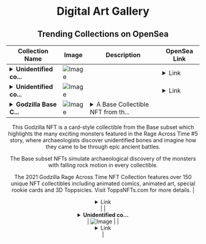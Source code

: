 <div align="center">

# Digital Art Gallery

## Trending Collections on OpenSea

| Collection Name                       | Image                                                                                     | Description                       | OpenSea Link                                                                                          |
|---------------------------------------|-------------------------------------------------------------------------------------------|-----------------------------------|--------------------------------------------------------------------------------------------------------|
| **<details><summary>Unidentified co...</summary>Unidentified contract 63dc2a7b-0a92-4a0a-91c5-ddedca214c27</details>** | ![Image](https://i.seadn.io/s/raw/files/017a61ef6fc52ccb267bda798d7334ea.png?w=500&auto=format?w=200&auto=format) |  | <details><summary>Link</summary>[Unidentified contract 63dc2a7b-0a92-4a0a-91c5-ddedca214c27](https://opensea.io/collection/unidentified-contract-63dc2a7b-0a92-4a0a-91c5-dded)</details> |
| **<details><summary>Unidentified co...</summary>Unidentified contract fd9ff652-1080-4cd9-92f1-08936723d82d</details>** | ![Image](https://i.seadn.io/s/raw/files/017a61ef6fc52ccb267bda798d7334ea.png?w=500&auto=format?w=200&auto=format) |  | <details><summary>Link</summary>[Unidentified contract fd9ff652-1080-4cd9-92f1-08936723d82d](https://opensea.io/collection/unidentified-contract-fd9ff652-1080-4cd9-92f1-0893)</details> |
| **<details><summary>Godzilla Base C...</summary>Godzilla Base Collectible Blue 11 Common</details>** | ![Image](https://i.seadn.io/s/raw/files/ea5d0243685f8342eefc2671d8e86836.jpg?w=500&auto=format?w=200&auto=format) | <details><summary>A Base Collectible NFT from th...</summary>A Base Collectible NFT from the 2021 Godzilla Rage Across Time NFT Collection by Topps; a collection of Godzilla NFTs that celebrate the iconic monsters of the Godzilla universe with a core focus on the Rage Across Time comic #5. 

This Godzilla NFT is a card-style collectible from the Base subset which highlights the many exciting monsters featured in the Rage Across Time #5 story, where archaeologists discover unidentified bones and imagine how they came to be through epic ancient battles.

The Base subset NFTs simulate archaeological discovery of the monsters with falling rock motion in every collectible. 

The 2021 Godzilla Rage Across Time NFT Collection features over 150 unique NFT collectibles including animated comics, animated art, special rookie cards and 3D Toppsicles. Visit ToppsNFTs.com for more details.</details> | <details><summary>Link</summary>[Godzilla Base Collectible Blue 11 Common](https://opensea.io/collection/godzilla-base-collectible-blue-11-common-1)</details> |
| **<details><summary>Unidentified co...</summary>Unidentified contract 4ce1e53a-3306-47e5-b585-1da0f1ab7ff3</details>** | ![Image](https://i.seadn.io/s/raw/files/104bf387dad8775eaf6d28ae99bd2f72.jpg?w=500&auto=format?w=200&auto=format) |  | <details><summary>Link</summary>[Unidentified contract 4ce1e53a-3306-47e5-b585-1da0f1ab7ff3](https://opensea.io/collection/unidentified-contract-4ce1e53a-3306-47e5-b585-1da0)</details> |

</div>
